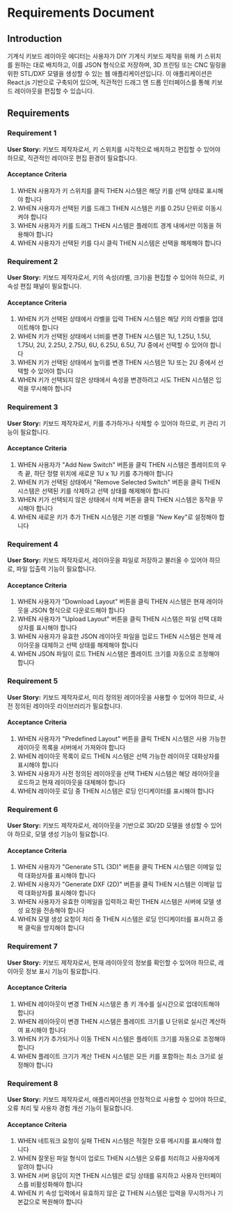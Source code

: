# Requirements Document

## Introduction

기계식 키보드 레이아웃 에디터는 사용자가 DIY 기계식 키보드 제작을 위해 키 스위치를 원하는 대로 배치하고, 이를 JSON 형식으로 저장하며, 3D 프린팅 또는 CNC 밀링을 위한 STL/DXF 모델을 생성할 수 있는 웹 애플리케이션입니다. 이 애플리케이션은 React.js 기반으로 구축되어 있으며, 직관적인 드래그 앤 드롭 인터페이스를 통해 키보드 레이아웃을 편집할 수 있습니다.

## Requirements

### Requirement 1

**User Story:** 키보드 제작자로서, 키 스위치를 시각적으로 배치하고 편집할 수 있어야 하므로, 직관적인 레이아웃 편집 환경이 필요합니다.

#### Acceptance Criteria

1. WHEN 사용자가 키 스위치를 클릭 THEN 시스템은 해당 키를 선택 상태로 표시해야 합니다
2. WHEN 사용자가 선택된 키를 드래그 THEN 시스템은 키를 0.25U 단위로 이동시켜야 합니다
3. WHEN 사용자가 키를 드래그 THEN 시스템은 플레이트 경계 내에서만 이동을 허용해야 합니다
4. WHEN 사용자가 선택된 키를 다시 클릭 THEN 시스템은 선택을 해제해야 합니다

### Requirement 2

**User Story:** 키보드 제작자로서, 키의 속성(라벨, 크기)을 편집할 수 있어야 하므로, 키 속성 편집 패널이 필요합니다.

#### Acceptance Criteria

1. WHEN 키가 선택된 상태에서 라벨을 입력 THEN 시스템은 해당 키의 라벨을 업데이트해야 합니다
2. WHEN 키가 선택된 상태에서 너비를 변경 THEN 시스템은 1U, 1.25U, 1.5U, 1.75U, 2U, 2.25U, 2.75U, 6U, 6.25U, 6.5U, 7U 중에서 선택할 수 있어야 합니다
3. WHEN 키가 선택된 상태에서 높이를 변경 THEN 시스템은 1U 또는 2U 중에서 선택할 수 있어야 합니다
4. WHEN 키가 선택되지 않은 상태에서 속성을 변경하려고 시도 THEN 시스템은 입력을 무시해야 합니다

### Requirement 3

**User Story:** 키보드 제작자로서, 키를 추가하거나 삭제할 수 있어야 하므로, 키 관리 기능이 필요합니다.

#### Acceptance Criteria

1. WHEN 사용자가 "Add New Switch" 버튼을 클릭 THEN 시스템은 플레이트의 우측 끝, 하단 정렬 위치에 새로운 1U x 1U 키를 추가해야 합니다
2. WHEN 키가 선택된 상태에서 "Remove Selected Switch" 버튼을 클릭 THEN 시스템은 선택된 키를 삭제하고 선택 상태를 해제해야 합니다
3. WHEN 키가 선택되지 않은 상태에서 삭제 버튼을 클릭 THEN 시스템은 동작을 무시해야 합니다
4. WHEN 새로운 키가 추가 THEN 시스템은 기본 라벨을 "New Key"로 설정해야 합니다

### Requirement 4

**User Story:** 키보드 제작자로서, 레이아웃을 파일로 저장하고 불러올 수 있어야 하므로, 파일 입출력 기능이 필요합니다.

#### Acceptance Criteria

1. WHEN 사용자가 "Download Layout" 버튼을 클릭 THEN 시스템은 현재 레이아웃을 JSON 형식으로 다운로드해야 합니다
2. WHEN 사용자가 "Upload Layout" 버튼을 클릭 THEN 시스템은 파일 선택 대화상자를 표시해야 합니다
3. WHEN 사용자가 유효한 JSON 레이아웃 파일을 업로드 THEN 시스템은 현재 레이아웃을 대체하고 선택 상태를 해제해야 합니다
4. WHEN JSON 파일이 로드 THEN 시스템은 플레이트 크기를 자동으로 조정해야 합니다

### Requirement 5

**User Story:** 키보드 제작자로서, 미리 정의된 레이아웃을 사용할 수 있어야 하므로, 사전 정의된 레이아웃 라이브러리가 필요합니다.

#### Acceptance Criteria

1. WHEN 사용자가 "Predefined Layout" 버튼을 클릭 THEN 시스템은 사용 가능한 레이아웃 목록을 서버에서 가져와야 합니다
2. WHEN 레이아웃 목록이 로드 THEN 시스템은 선택 가능한 레이아웃 대화상자를 표시해야 합니다
3. WHEN 사용자가 사전 정의된 레이아웃을 선택 THEN 시스템은 해당 레이아웃을 로드하고 현재 레이아웃을 대체해야 합니다
4. WHEN 레이아웃 로딩 중 THEN 시스템은 로딩 인디케이터를 표시해야 합니다

### Requirement 6

**User Story:** 키보드 제작자로서, 레이아웃을 기반으로 3D/2D 모델을 생성할 수 있어야 하므로, 모델 생성 기능이 필요합니다.

#### Acceptance Criteria

1. WHEN 사용자가 "Generate STL (3D)" 버튼을 클릭 THEN 시스템은 이메일 입력 대화상자를 표시해야 합니다
2. WHEN 사용자가 "Generate DXF (2D)" 버튼을 클릭 THEN 시스템은 이메일 입력 대화상자를 표시해야 합니다
3. WHEN 사용자가 유효한 이메일을 입력하고 확인 THEN 시스템은 서버에 모델 생성 요청을 전송해야 합니다
4. WHEN 모델 생성 요청이 처리 중 THEN 시스템은 로딩 인디케이터를 표시하고 중복 클릭을 방지해야 합니다

### Requirement 7

**User Story:** 키보드 제작자로서, 현재 레이아웃의 정보를 확인할 수 있어야 하므로, 레이아웃 정보 표시 기능이 필요합니다.

#### Acceptance Criteria

1. WHEN 레이아웃이 변경 THEN 시스템은 총 키 개수를 실시간으로 업데이트해야 합니다
2. WHEN 레이아웃이 변경 THEN 시스템은 플레이트 크기를 U 단위로 실시간 계산하여 표시해야 합니다
3. WHEN 키가 추가되거나 이동 THEN 시스템은 플레이트 크기를 자동으로 조정해야 합니다
4. WHEN 플레이트 크기가 계산 THEN 시스템은 모든 키를 포함하는 최소 크기로 설정해야 합니다

### Requirement 8

**User Story:** 키보드 제작자로서, 애플리케이션을 안정적으로 사용할 수 있어야 하므로, 오류 처리 및 사용자 경험 개선 기능이 필요합니다.

#### Acceptance Criteria

1. WHEN 네트워크 요청이 실패 THEN 시스템은 적절한 오류 메시지를 표시해야 합니다
2. WHEN 잘못된 파일 형식이 업로드 THEN 시스템은 오류를 처리하고 사용자에게 알려야 합니다
3. WHEN 서버 응답이 지연 THEN 시스템은 로딩 상태를 유지하고 사용자 인터페이스를 비활성화해야 합니다
4. WHEN 키 속성 입력에서 유효하지 않은 값 THEN 시스템은 입력을 무시하거나 기본값으로 복원해야 합니다